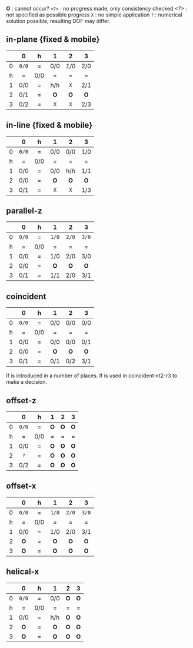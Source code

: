 
**O** : cannot occur?
`<?>` : no progress made, only consistency checked
*<?>* : not specified as possible progress
`X` : no simple application
`?` : numerical solution possible, resulting DOF may differ.

## in-plane {fixed & mobile}

|     |   0   |   h   |   1   |   2   |   3   |
|:---:|:-----:|:-----:|:-----:|:-----:|:-----:|
|  0  | `0/0` |   =   |  0/0  | *1/0* |  2/0  |
|  h  |   =   |  0/0  |   =   |   =   |   =   |
|  1  |  0/0  |   =   |  h/h  |  `X`  |  2/1  |
|  2  |  0/1  |   =   | **O** | **O** | **O** |
|  3  |  0/2  |   =   |  `X`  |  `X`  |  2/3  |

## in-line {fixed & mobile}

|     |   0   |   h   |   1   |   2   |   3   |
|:---:|:-----:|:-----:|:-----:|:-----:|:-----:|
|  0  | `0/0` |   =   |  0/0  |  0/0  |  1/0  |
|  h  |   =   |  0/0  |   =   |   =   |   =   |
|  1  |  0/0  |   =   |  0/0  |  h/h  |  1/1  |
|  2  |  0/0  |   =   | **O** | **O** | **O** |
|  3  |  0/1  |   =   |  `X`  |  `X`  |  1/3  |


## parallel-z

|     |   0   |   h   |   1   |   2   |   3   |
|:---:|:-----:|:-----:|:-----:|:-----:|:-----:|
|  0  | `0/0` |   =   | `1/0` | `2/0` | `3/0` |
|  h  |   =   |  0/0  |   =   |   =   |   =   |
|  1  |  0/0  |   =   |  1/0  |  2/0  |  3/0  |
|  2  |  0/0  |   =   | **O** | **O** | **O** |
|  3  |  0/1  |   =   |  1/1  |  2/0  |  3/1  |


## coincident

|     |   0   |   h   |   1   |   2   |   3   |
|:---:|:-----:|:-----:|:-----:|:-----:|:-----:|
|  0  | `0/0` |   =   |  0/0  |  0/0  |  0/0  |
|  h  |   =   |  0/0  |   =   |   =   |   =   |
|  1  |  0/0  |   =   |  0/0  |  0/0  |  0/1  |
|  2  |  0/0  |   =   | **O** | **O** | **O** |
|  3  |  0/1  |   =   |  0/1  |  0/2  |  3/1  |


lf is introduced in a number of places.
lf is used in coincident->t2-r3 to make a decision.


## offset-z

|     |   0   |   h   |   1   |   2   |   3   |
|:---:|:-----:|:-----:|:-----:|:-----:|:-----:|
|  0  | `0/0` |   =   | **O** | **O** | **O** |
|  h  |   =   |  0/0  |   =   |   =   |   =   |
|  1  |  0/0  |   =   | **O** | **O** | **O** |
|  2  |  `?`  |   =   | **O** | **O** | **O** |
|  3  |  0/2  |   =   | **O** | **O** | **O** |


## offset-x

|     |   0   |   h   |   1   |   2   |   3   |
|:---:|:-----:|:-----:|:-----:|:-----:|:-----:|
|  0  | `0/0` |   =   | `1/0` | `2/0` | `3/0` |
|  h  |   =   |  0/0  |   =   |   =   |   =   |
|  1  |  0/0  |   =   |  1/0  |  2/0  |  3/1  |
|  2  | **O** |   =   | **O** | **O** | **O** |
|  3  | **O** |   =   | **O** | **O** | **O** |

## helical-x

|     |   0   |   h   |   1   |   2   |   3   |
|:---:|:-----:|:-----:|:-----:|:-----:|:-----:|
|  0  | `0/0` |   =   |  0/0  | **O** | **O** |
|  h  |   =   |  0/0  |   =   |   =   |   =   |
|  1  |  0/0  |   =   |  h/h  | **O** | **O** |
|  2  | **O** |   =   | **O** | **O** | **O** |
|  3  | **O** |   =   | **O** | **O** | **O** |
